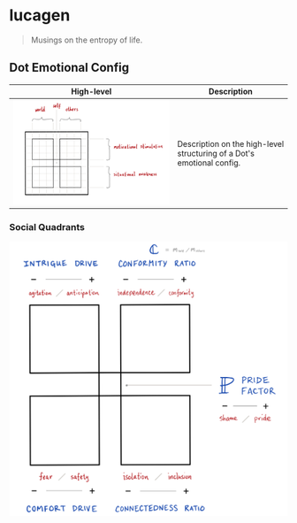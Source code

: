 # lucagen

> Musings on the entropy of life.


## Dot Emotional Config


| High-level | Description |
| -----------|-------------|
| ![Dot Emotional Config (High-Level)](/static/dot-emotional-config-HL.png) | Description on the high-level structuring of a Dot's emotional config. |

### Social Quadrants

![Dot Social Quandrants](/static/dot-emotional-config-quadrants.png)

